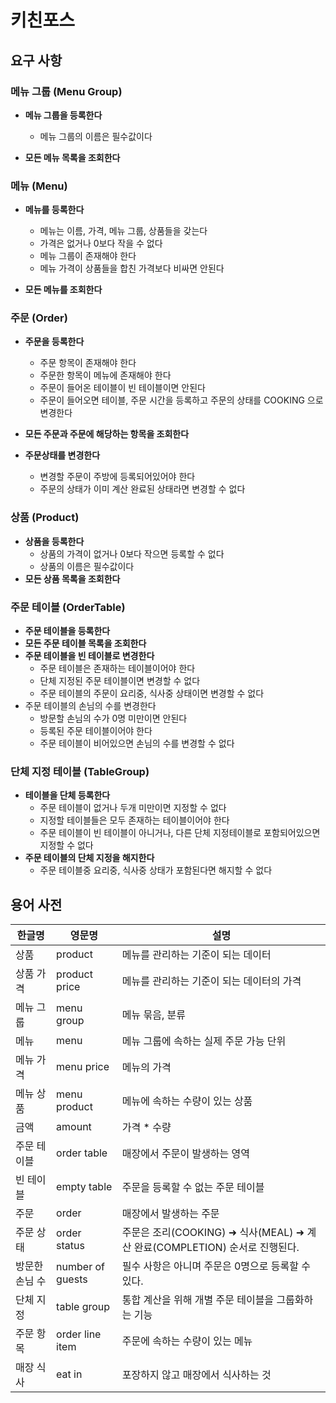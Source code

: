 # 키친포스

## 요구 사항

### 메뉴 그룹 (Menu Group)
- __메뉴 그룹을 등록한다__
  - 메뉴 그룹의 이름은 필수값이다

- __모든 메뉴 목록을 조회한다__

### 메뉴 (Menu)
- __메뉴를 등록한다__
  - 메뉴는 이름, 가격, 메뉴 그룹, 상품들을 갖는다
  - 가격은 없거나 0보다 작을 수 없다
  - 메뉴 그룹이 존재해야 한다
  - 메뉴 가격이 상품들을 합친 가격보다 비싸면 안된다
  
- __모든 메뉴를 조회한다__

### 주문 (Order)
- __주문을 등록한다__
  - 주문 항목이 존재해야 한다
  - 주문한 항목이 메뉴에 존재해야 한다
  - 주문이 들어온 테이블이 빈 테이블이면 안된다 
  - 주문이 들어오면 테이블, 주문 시간을 등록하고 주문의 상태를 COOKING 으로 변경한다

- __모든 주문과 주문에 해당하는 항목을 조회한다__
- __주문상태를 변경한다__
  - 변경할 주문이 주방에 등록되어있어야 한다
  - 주문의 상태가 이미 계산 완료된 상태라면 변경할 수 없다

### 상품 (Product)
- __상품을 등록한다__
  - 상품의 가격이 없거나 0보다 작으면 등록할 수 없다
  - 상품의 이름은 필수값이다
- __모든 상품 목록을 조회한다__

### 주문 테이블 (OrderTable)
- __주문 테이블을 등록한다__
- __모든 주문 테이블 목록을 조회한다__
- __주문 테이블을 빈 테이블로 변경한다__
  - 주문 테이블은 존재하는 테이블이어야 한다
  - 단체 지정된 주문 테이블이면 변경할 수 없다
  - 주문 테이블의 주문이 요리중, 식사중 상태이면 변경할 수 없다
- 주문 테이블의 손님의 수를 변경한다
  - 방문할 손님의 수가 0명 미만이면 안된다
  - 등록된 주문 테이블이어야 한다
  - 주문 테이블이 비어있으면 손님의 수를 변경할 수 없다

### 단체 지정 테이블 (TableGroup)
- __테이블을 단체 등록한다__
  - 주문 테이블이 없거나 두개 미만이면 지정할 수 없다
  - 지정할 테이블들은 모두 존재하는 테이블이어야 한다
  - 주문 테이블이 빈 테이블이 아니거나,  다른 단체 지정테이블로 포함되어있으면 지정할 수 없다
- __주문 테이블의 단체 지정을 해지한다__
  - 주문 테이블중 요리중, 식사중 상태가 포함된다면 해지할 수 없다

## 용어 사전

| 한글명      | 영문명              | 설명                                                       |
|----------|------------------|----------------------------------------------------------|
| 상품       | product          | 메뉴를 관리하는 기준이 되는 데이터                                      |
| 상품 가격    | product price    | 메뉴를 관리하는 기준이 되는 데이터의 가격                                  |
| 메뉴 그룹    | menu group       | 메뉴 묶음, 분류                                                |
| 메뉴       | menu             | 메뉴 그룹에 속하는 실제 주문 가능 단위                                   |\
| 메뉴 가격    | menu price       | 메뉴의 가격                                                   |
| 메뉴 상품    | menu product     | 메뉴에 속하는 수량이 있는 상품                                        |
| 금액       | amount           | 가격 * 수량                                                  |
| 주문 테이블   | order table      | 매장에서 주문이 발생하는 영역                                         |
| 빈 테이블    | empty table      | 주문을 등록할 수 없는 주문 테이블                                      |
| 주문       | order            | 매장에서 발생하는 주문                                             |
| 주문 상태    | order status     | 주문은 조리(COOKING) ➜ 식사(MEAL) ➜ 계산 완료(COMPLETION) 순서로 진행된다. |
| 방문한 손님 수 | number of guests | 필수 사항은 아니며 주문은 0명으로 등록할 수 있다.                            |
| 단체 지정    | table group      | 통합 계산을 위해 개별 주문 테이블을 그룹화하는 기능                            |
| 주문 항목    | order line item  | 주문에 속하는 수량이 있는 메뉴                                        |
| 매장 식사    | eat in           | 포장하지 않고 매장에서 식사하는 것                                      |

